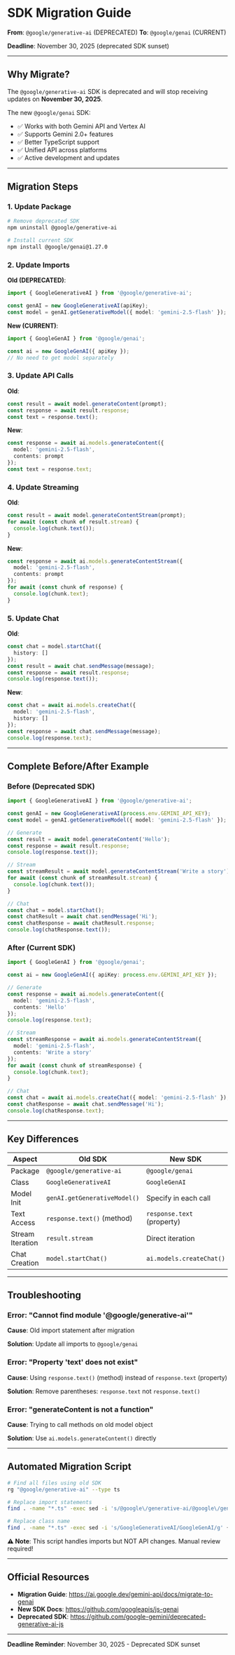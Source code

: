 # SDK Migration Guide

**From**: `@google/generative-ai` (DEPRECATED)
**To**: `@google/genai` (CURRENT)

**Deadline**: November 30, 2025 (deprecated SDK sunset)

---

## Why Migrate?

The `@google/generative-ai` SDK is deprecated and will stop receiving updates on **November 30, 2025**.

The new `@google/genai` SDK:
- ✅ Works with both Gemini API and Vertex AI
- ✅ Supports Gemini 2.0+ features
- ✅ Better TypeScript support
- ✅ Unified API across platforms
- ✅ Active development and updates

---

## Migration Steps

### 1. Update Package

```bash
# Remove deprecated SDK
npm uninstall @google/generative-ai

# Install current SDK
npm install @google/genai@1.27.0
```

### 2. Update Imports

**Old (DEPRECATED)**:
```typescript
import { GoogleGenerativeAI } from '@google/generative-ai';

const genAI = new GoogleGenerativeAI(apiKey);
const model = genAI.getGenerativeModel({ model: 'gemini-2.5-flash' });
```

**New (CURRENT)**:
```typescript
import { GoogleGenAI } from '@google/genai';

const ai = new GoogleGenAI({ apiKey });
// No need to get model separately
```

### 3. Update API Calls

**Old**:
```typescript
const result = await model.generateContent(prompt);
const response = await result.response;
const text = response.text();
```

**New**:
```typescript
const response = await ai.models.generateContent({
  model: 'gemini-2.5-flash',
  contents: prompt
});
const text = response.text;
```

### 4. Update Streaming

**Old**:
```typescript
const result = await model.generateContentStream(prompt);
for await (const chunk of result.stream) {
  console.log(chunk.text());
}
```

**New**:
```typescript
const response = await ai.models.generateContentStream({
  model: 'gemini-2.5-flash',
  contents: prompt
});
for await (const chunk of response) {
  console.log(chunk.text);
}
```

### 5. Update Chat

**Old**:
```typescript
const chat = model.startChat({
  history: []
});
const result = await chat.sendMessage(message);
const response = await result.response;
console.log(response.text());
```

**New**:
```typescript
const chat = await ai.models.createChat({
  model: 'gemini-2.5-flash',
  history: []
});
const response = await chat.sendMessage(message);
console.log(response.text);
```

---

## Complete Before/After Example

### Before (Deprecated SDK)

```typescript
import { GoogleGenerativeAI } from '@google/generative-ai';

const genAI = new GoogleGenerativeAI(process.env.GEMINI_API_KEY);
const model = genAI.getGenerativeModel({ model: 'gemini-2.5-flash' });

// Generate
const result = await model.generateContent('Hello');
const response = await result.response;
console.log(response.text());

// Stream
const streamResult = await model.generateContentStream('Write a story');
for await (const chunk of streamResult.stream) {
  console.log(chunk.text());
}

// Chat
const chat = model.startChat();
const chatResult = await chat.sendMessage('Hi');
const chatResponse = await chatResult.response;
console.log(chatResponse.text());
```

### After (Current SDK)

```typescript
import { GoogleGenAI } from '@google/genai';

const ai = new GoogleGenAI({ apiKey: process.env.GEMINI_API_KEY });

// Generate
const response = await ai.models.generateContent({
  model: 'gemini-2.5-flash',
  contents: 'Hello'
});
console.log(response.text);

// Stream
const streamResponse = await ai.models.generateContentStream({
  model: 'gemini-2.5-flash',
  contents: 'Write a story'
});
for await (const chunk of streamResponse) {
  console.log(chunk.text);
}

// Chat
const chat = await ai.models.createChat({ model: 'gemini-2.5-flash' });
const chatResponse = await chat.sendMessage('Hi');
console.log(chatResponse.text);
```

---

## Key Differences

| Aspect | Old SDK | New SDK |
|--------|---------|---------|
| Package | `@google/generative-ai` | `@google/genai` |
| Class | `GoogleGenerativeAI` | `GoogleGenAI` |
| Model Init | `genAI.getGenerativeModel()` | Specify in each call |
| Text Access | `response.text()` (method) | `response.text` (property) |
| Stream Iteration | `result.stream` | Direct iteration |
| Chat Creation | `model.startChat()` | `ai.models.createChat()` |

---

## Troubleshooting

### Error: "Cannot find module '@google/generative-ai'"

**Cause**: Old import statement after migration

**Solution**: Update all imports to `@google/genai`

### Error: "Property 'text' does not exist"

**Cause**: Using `response.text()` (method) instead of `response.text` (property)

**Solution**: Remove parentheses: `response.text` not `response.text()`

### Error: "generateContent is not a function"

**Cause**: Trying to call methods on old model object

**Solution**: Use `ai.models.generateContent()` directly

---

## Automated Migration Script

```bash
# Find all files using old SDK
rg "@google/generative-ai" --type ts

# Replace import statements
find . -name "*.ts" -exec sed -i 's/@google\/generative-ai/@google\/genai/g' {} +

# Replace class name
find . -name "*.ts" -exec sed -i 's/GoogleGenerativeAI/GoogleGenAI/g' {} +
```

**⚠️ Note**: This script handles imports but NOT API changes. Manual review required!

---

## Official Resources

- **Migration Guide**: https://ai.google.dev/gemini-api/docs/migrate-to-genai
- **New SDK Docs**: https://github.com/googleapis/js-genai
- **Deprecated SDK**: https://github.com/google-gemini/deprecated-generative-ai-js

---

**Deadline Reminder**: November 30, 2025 - Deprecated SDK sunset
